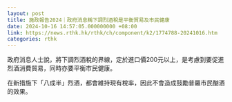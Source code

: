 ```yaml
---
layout: post
title: 施政報告2024｜政府消息稱下調烈酒稅是平衡貿易及市民健康
date: 2024-10-16 14:57:05.000000000 +08:00
link: https://news.rthk.hk/rthk/ch/component/k2/1774788-20241016.htm
categories: rthk
---
```


政府消息人士說，將下調烈酒稅的界線，定於進口價200元以上，是考慮到要促進烈酒消費貿易，同時亦要平衡市民健康。

在新措施下「八成半」烈酒，都會維持現有稅率，因此不會造成鼓勵普羅市民酗酒的效果。
